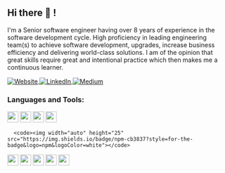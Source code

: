 <!--
**samalapsy/samalapsy** is a ✨ _special_ ✨ repository because its `README.md` (this file) appears on your GitHub profile.

Here are some ideas to get you started:

- 🔭 I’m currently working on ...
- 🌱 I’m currently learning Golang, AWS DevOps ...
- 👯 I’m looking to collaborate on ...
- 🤔 I’m looking for help with Networking...
- 💬 Ask me about ...
- 📫 How to reach me: ...
- 😄 Pronouns: ...
- ⚡ Fun fact: ...
-->

<h2 >Hi there 👋 !</h2>
<p>I'm a Senior software engineer having over 8 years of experience in the software development cycle. High proficiency in leading engineering team(s) to achieve software development, upgrades, increase business efficiency and delivering world-class solutions. I am of the opinion that great skills require great and intentional practice which then makes me a continuous learner.</p>
<p>
   
   <a  align="center" href="https://twitter.com/samalapsy">
      <img align="center"  alt="Website" src="https://img.shields.io/badge/-Twitter-1d9bf0?style=flat-square&logo=twitter&logoColor=white&link=https://twitter.com/samalapsy" />
   </a> 

   <a href="https://www.linkedin.com/in/samalapsy/" align="center" >
      <img align="center"  alt="LinkedIn" src="https://img.shields.io/badge/-LinkedIn-0a66c2?style=flat-square&logo=Linkedin&logoColor=white&link=https://www.linkedin.com/in/samalapsy/" />
   </a>   
   
   <a href="https://samalapsy.medium.com" align="center" >
      <img align="center"  alt="Medium" src="https://img.shields.io/badge/-Medium-45484c?style=flat-square&logo=Medium&logoColor=white&link=https://samalapsy.medium.com" />
   </a>
   
 </p>



<div align="">
   
### Languages and Tools:  
<code><img width="auto"  height="25" src="https://img.shields.io/badge/PHP-4F5B93?style=for-the-badge&logo=php&logoColor=white"></code>
<code><img width="auto"  height="25" src="https://img.shields.io/badge/Laravel-f9322c?style=for-the-badge&logo=laravel&logoColor=white"></code>
   <code><img width="auto"  height="25" src="https://img.shields.io/badge/TypeScript-007d9c?style=for-the-badge&logo=go&logoColor=white"></code>
<code><img width="auto"  height="25" src="https://img.shields.io/badge/Javascript-ED8B00?style=for-the-badge&logo=javascript&logoColor=yellow"></code>
<!-- <br><br>  <code><img width="auto"  height="25" src="https://img.shields.io/badge/VueJs-42b883style=for-the-badge&logo=vuejs&logoColor=yellow"></code>
      <code><img width="auto"  height="25" src="https://img.shields.io/badge/NuxtJs-42b883style=for-the-badge&logo=nuxt&logoColor=yellow"></code>-->

      <code><img width="auto" height="25" src="https://img.shields.io/badge/npm-cb3837?style=for-the-badge&logo=npm&logoColor=white"></code>
   <code><img width="auto"   height="25" src="https://img.shields.io/badge/firebase-ffca28?style=for-the-badge&logo=firebase&logoColor=white"></code>
   <code><img width="auto"  height="25" src="https://img.shields.io/badge/Node.js-43853D?style=for-the-badge&logo=node.js&logoColor=white"></code>
      <code><img width="auto"  height="25" src="https://img.shields.io/badge/MongoDB-43853D?style=for-the-badge&logo=node.js&logoColor=white"></code>
   <code><img width="auto"  height="25" src="https://img.shields.io/badge/MySql-4479a1?style=for-the-badge&logo=MySql&logoColor=white"></code>
      <code><img width="auto"  height="25" src="https://img.shields.io/badge/PostgreSql-4479a1?style=for-the-badge&logo=MySql&logoColor=white"></code>

   </div>
